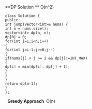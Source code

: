 **DP Solution
**
O(n^2)
```
class Solution {
public:
int jump(vector<int>& nums) {
int n = nums.size();
vector<int> dp(n, n);
dp[0] = 0;
for(int i=1;i<n;i++)
{
for(int j=i-1;j>=0;j--)
{
if(nums[j] + j >= i && dp[j]!=INT_MAX)
{
dp[i] = min(dp[i], dp[j] + 1);
}
}
}
return dp[n-1];
}
};
```
​
​
**Greedy Approach**
​
O(n)
​
​